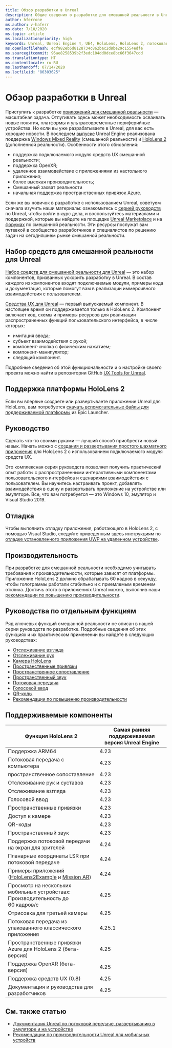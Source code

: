 ```yaml
---
title: Обзор разработки в Unreal
description: Общие сведения о разработке для смешанной реальности в Unreal Engine 4
author: hferrone
ms.author: v-haferr
ms.date: 7/10/2020
ms.topic: article
ms.localizationpriority: high
keywords: Unreal, Unreal Engine 4, UE4, HoloLens, HoloLens 2, потоковая передача, удаленное взаимодействие, смешанная реальность, разработка, начало работы, функции, новый проект, эмулятор, документация, руководства, функции, голограммы, разработка игр
ms.openlocfilehash: ecf982eb5d8128734c862bac2d8be29c1554edfe
ms.sourcegitcommit: 96ae8258539b2f3edc104dd0dce8bc66f3647cdd
ms.translationtype: HT
ms.contentlocale: ru-RU
ms.lasthandoff: 07/14/2020
ms.locfileid: "86303625"
---
```

# <a name="unreal-development-overview"></a>Обзор разработки в Unreal

Приступить к разработке <a href="https://docs.microsoft.com/windows/mixed-reality" target="_blank" title="Документация по Смешанной реальности">приложений для смешанной реальности</a> — масштабная задача. Отпугивать здесь может необходимость осваивать новые понятия, платформы и ультрасовременные периферийные устройства. Но если вы уже разрабатываете в Unreal, для вас есть хорошие новости. В последнем <a href="https://docs.unrealengine.com/Support/Builds/ReleaseNotes/4_25/index.html" target="_blank" title="Заметки о выпуске Unreal Engine 4.25">выпуске</a> Unreal Engine реализована поддержка <a href="https://www.microsoft.com/windows/windows-mixed-reality" target="_blank" title="Документация по Windows Mixed Reality">Windows Mixed Reality</a> (смешанной реальности) и <a href="https://www.microsoft.com/hololens/hardware" target="_blank" title="Документация по HoloLens 2">HoloLens 2</a> (дополненной реальности). Особенности этого обновления:
* поддержка подключаемого модуля средств UX смешанной реальности;
* поддержка OpenXR;
* удаленное взаимодействие с приложениями из настольного приложения;
* более высокая производительность;
* Смешанный захват реальности
* начальная поддержка пространственных привязок Azure.

Если же вы новичок в разработке с использованием Unreal, советуем сначала изучить наши материалы: ознакомьтесь с <a href="https://docs.unrealengine.com/GettingStarted/index.html" target="_blank">серией руководств</a> по Unreal, чтобы войти в курс дела, и воспользуйтесь материалами и поддержкой, которые вы найдете на площадке <a href="https://www.unrealengine.com/marketplace/store" target="_blank">Unreal Marketplace</a> и на <a href="https://forums.unrealengine.com/development-discussion/vr-ar-development" target="_blank">форумах</a> по смешанной реальности. Эти ресурсы послужат вам путевкой в сообщество разработчиков и специалистов по решению задач на сегодняшнем рынке смешанной реальности.

## <a name="mixed-reality-toolkit-for-unreal"></a>Набор средств для смешанной реальности для Unreal

[Набор средств для смешанной реальности для Unreal](https://github.com/microsoft/MixedRealityToolkit-Unreal) — это набор компонентов, призванных ускорить разработку в Unreal. В состав каждого из компонентов входят подключаемые модули, примеры кода и документация, которые помогут вам в реализации иммерсивного взаимодействия с пользователем. 

[Средства UX для Unreal](https://github.com/microsoft/MixedReality-UXTools-Unreal) — первый выпускаемый компонент. В настоящее время он поддерживается только в HoloLens 2. Компонент включает код, схемы и примеры ресурсов для реализации распространенных функций пользовательского интерфейса, в числе которых:
* имитация ввода;
* субъект взаимодействия с рукой;
* компонент-кнопка с физическим нажатием;
* компонент-манипулятор;
* следящий компонент.

Подробные сведения об этой функциональности и о настройке своего проекта можно найти в репозитории GitHub [UX Tools for Unreal](https://github.com/microsoft/MixedReality-UXTools-Unreal).

## <a name="hololens-2-platform-support"></a>Поддержка платформы HoloLens 2
Если вы впервые создаете или развертываете приложение Unreal для HoloLens, вам потребуется [скачать вспомогательные файлы для поддерживаемой платформы](unreal-uxt-ch6.md#packaging-and-deploying-the-app-via-device-portal) из Epic Launcher.

## <a name="tutorial"></a>Руководство

Сделать что-то своими руками — лучший способ приобрести новый навык. Начать можно с [создания и развертывания простого шахматного приложения](unreal-uxt-ch1.md) для HoloLens 2 с использованием подключаемого модуля средств UX. 

Это комплексная серия руководств позволяет получить практический опыт работы с распространенными интерактивными компонентами пользовательского интерфейса и сценариями взаимодействия с пользователем. Вы научитесь настраивать проект, добавлять взаимодействия в сцену и развертывать приложение на устройстве или эмуляторе. Все, что вам потребуется — это Windows 10, эмулятор и Visual Studio 2019.

## <a name="debugging"></a>Отладка

Чтобы выполнить отладку приложения, работающего в HoloLens 2, с помощью Visual Studio, следуйте приведенным здесь инструкциям по [отладке установленного приложения UWP на удаленном устройстве](https://docs.microsoft.com/visualstudio/debugger/debug-installed-app-package?view=vs-2019#remote).

## <a name="performance"></a>Производительность

При разработке для смешанной реальности необходимо учитывать требования к производительности, которые зависят от платформы. Приложение HoloLens 2 должно обрабатывать 60 кадров в секунду, чтобы голограммы работали стабильно и с приемлемым временем отклика. Достичь этого в приложениях Unreal можно, выполнив наши [рекомендации по повышению производительности](performance-recommendations-for-unreal.md).

## <a name="guides-to-specific-features"></a>Руководства по отдельным функциям

Ряд ключевых функций смешанной реальности не описан в нашей серии руководств по разработке. Подробные сведения об этих функциях и их практическом применении вы найдете в следующих руководствах: 
* [Отслеживание взгляда](unreal-gaze-input.md)
* [Отслеживание рук](unreal-hand-tracking.md)
* [Камера HoloLens](unreal-hololens-camera.md)
* [Пространственные привязки](unreal-spatial-anchors.md)
* [Пространственное сопоставление](unreal-spatial-mapping.md)
* [Пространственный звук](unreal-spatial-audio.md)
* [Потоковая передача](unreal-streaming.md)
* [Голосовой ввод](unreal-voice-input.md)
* [QR-коды](unreal-qr-codes.md)
* [Рекомендации по повышению производительности](performance-recommendations-for-unreal.md)

## <a name="supported-features"></a>Поддерживаемые компоненты

| Функция HoloLens 2 | Самая ранняя поддерживаемая версия Unreal Engine |
| ----------- | ----------- |
| Поддержка ARM64 | 4.23 |
| Потоковая передача с компьютера | 4.23 |
| пространственное сопоставление | 4.23 |
| Отслеживание рук и суставов | 4.23 |
| Отслеживание взгляда | 4.23 |
| Голосовой ввод | 4.23 |
| Пространственные привязки | 4.23 |
| Доступ к камере | 4.23 |
| QR-коды | 4.23 |
| Пространственный звук | 4.23 |
| Поддержка потоковой передачи на экран для зрителей | 4.24 |
| Планарные координаты LSR при потоковой передаче | 4.24 |
| Примеры приложений ([HoloLens2Example](https://github.com/microsoft/MixedReality-Unreal-Samples) и [Mission AR](https://docs.unrealengine.com/Resources/Showcases/MissionAR/index.html)) | 4.24 |
| Просмотр на нескольких мобильных устройствах: Производительность до 60 кадров/с | 4.25 |
| Отрисовка для третьей камеры | 4.25 |
| Потоковая передача из упакованного классического приложения | 4.25.1 |
| Пространственные привязки Azure для HoloLens 2 (бета-версия) | 4.25 |
| Поддержка OpenXR (бета-версия) | 4.25 |
| Поддержка средств UX (0.8) | 4.25 |
| Документация и руководства для разработчиков | 4.25 |

## <a name="see-also"></a>См. также статью
* <a href="https://docs.unrealengine.com/Platforms/AR/HoloLens2/index.html" target="_blank">Документация Unreal по потоковой передаче, развертыванию в эмуляторе и на устройстве</a>
* <a href="https://docs.unrealengine.com/Platforms/Mobile/Performance/index.html" target="_blank">Рекомендации по производительности Unreal для мобильных устройств</a>
